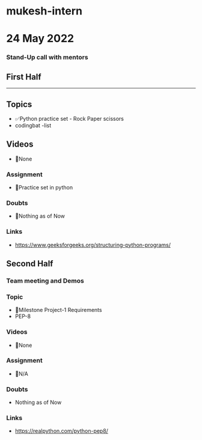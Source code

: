 # mukesh-intern

# 24 May 2022
### Stand-Up call with mentors

## First Half
********
## Topics
- ✅Python practice set - Rock Paper scissors
- codingbat -list
## Videos

- 🚫None

### Assignment

- 🔄Practice set in python

### Doubts

- 🚫Nothing as of Now

### Links

- https://www.geeksforgeeks.org/structuring-python-programs/

## Second Half
### Team meeting and Demos
### Topic
- 🔄Milestone Project-1 Requirements
- PEP-8 
### Videos

- 🚫None

### Assignment 
- 🚫N/A  

### Doubts

- Nothing as of Now

### Links

- https://realpython.com/python-pep8/